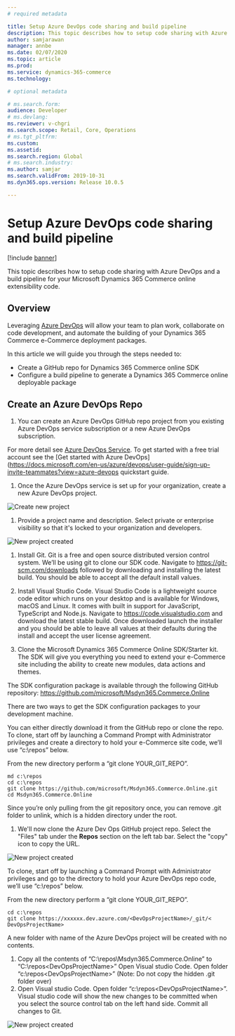 ```yaml
---
# required metadata

title: Setup Azure DevOps code sharing and build pipeline
description: This topic describes how to setup code sharing with Azure DevOps and a build pipeline for your Microsoft Dynamics 365 Commerce online extensibility code. 
author: samjarawan
manager: annbe
ms.date: 02/07/2020
ms.topic: article
ms.prod: 
ms.service: dynamics-365-commerce
ms.technology: 

# optional metadata

# ms.search.form: 
audience: Developer
# ms.devlang: 
ms.reviewer: v-chgri
ms.search.scope: Retail, Core, Operations
# ms.tgt_pltfrm: 
ms.custom: 
ms.assetid: 
ms.search.region: Global
# ms.search.industry: 
ms.author: samjar
ms.search.validFrom: 2019-10-31
ms.dyn365.ops.version: Release 10.0.5

---
```

# Setup Azure DevOps code sharing and build pipeline

[!include [banner](../includes/banner.md)]

This topic describes how to setup code sharing with Azure DevOps and a build pipeline for your Microsoft Dynamics 365 Commerce online extensibility code. 

## Overview
Leveraging [Azure DevOps](https://docs.microsoft.com/en-us/azure/devops/user-guide/what-is-azure-devops?view=azure-devops) will allow your team to plan work, collaborate on code development, and automate the building of your Dynamics 365 Commerce e-Commerce deployment packages.

In this article we will guide you through the steps needed to:
* Create a GitHub repo for Dynamics 365 Commerce online SDK
* Configure a build pipeline to generate a Dynamics 365 Commerce online deployable package


##  Create an Azure DevOps Repo
1. You can create an Azure DevOps GitHub repo project from you existing Azure DevOps service subscription or a new Azure DevOps subscription.  

For more detail see [Azure DevOps Service](https://azure.microsoft.com/en-us/pricing/details/devops/azure-devops-services/). To get started with a free trial account see the [Get started with Azure DevOps](https://docs.microsoft.com/en-us/azure/devops/user-guide/sign-up-invite-teammates?view=azure-devops quickstart guide.

1. Once the Azure DevOps service is set up for your organization, create a new Azure DevOps project.

![Create new project](media/code-sharing-1.png)

1. Provide a project name and description.  Select private or enterprise visibility so that it's locked to your organization and developers.

![New project created](media/code-sharing-2.png)

1. Install Git. Git is a free and open source distributed version control system.  We’ll be using git to clone our SDK code. Navigate to https://git-scm.com/downloads followed by downloading and installing the latest build.  You should be able to accept all the default install values.

1. Install Visual Studio Code. Visual Studio Code is a lightweight source code editor which runs on your desktop and is available for Windows, macOS and Linux.  It comes with built in support for JavaScript, TypeScript and Node.js.
Navigate to https://code.visualstudio.com and download the latest stable build. Once downloaded launch the installer and you should be able to leave all values at their defaults during the install and accept the user license agreement.

1. Clone the Microsoft Dynamics 365 Commerce Online SDK/Starter kit. The SDK will give you everything you need to extend your e-Commerce site including the ability to create new modules, data actions and themes. 

The SDK configuration package is available through the following GitHub repository: https://github.com/microsoft/Msdyn365.Commerce.Online  

There are two ways to get the SDK configuration packages to your development machine.  

You can either directly download it from the GitHub repo or clone the repo. To clone, start off by launching a Command Prompt with Administrator privileges and create a directory to hold your e-Commerce site code, we’ll use “c:\repos” below. 

From the new directory perform a “git clone YOUR_GIT_REPO”. 

```console
md c:\repos
cd c:\repos
git clone https://github.com/microsoft/Msdyn365.Commerce.Online.git
cd Msdyn365.Commerce.Online
```

Since you’re only pulling from the git repository once, you can remove .git folder to unlink, which is a hidden directory under the root.

1. We'll now clone the Azure Dev Ops GitHub project repo. Select the "Files" tab under the **Repos** section on the left tab bar.  Select the "copy" icon to copy the URL.

![New project created](media/code-sharing-3.png)

To clone, start off by launching a Command Prompt with Administrator privileges and go to the directory to hold your Azure DevOps repo code, we’ll use “c:\repos” below. 

From the new directory perform a “git clone YOUR_GIT_REPO”. 
```console
cd c:\repos
git clone https://xxxxxx.dev.azure.com/<DevOpsProjectName>/_git/< DevOpsProjectName>
```

A new folder with name of the Azure DevOps project will be created with no contents.

1. Copy all the contents of “C:\repos\Msdyn365.Commerce.Online” to “C:\repos\<DevOpsProjectName>”
Open Visual studio Code. Open folder “c:\repos\<DevOpsProjectName>”  (Note: Do not copy the hidden .git folder over)
1. Open Visual studio Code. Open folder “c:\repos\<DevOpsProjectName>”.  Visual studio code will show the new changes to be committed when you select the source control tab on the left hand side.  Commit all changes to Git.

![New project created](media/code-sharing-3.png)


